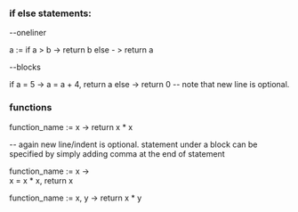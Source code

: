 ### if else statements:

--oneliner 

a := if a > b -> return b else - > return a

--blocks

if a = 5 -> 
  a = a + 4,
  return a
else -> return 0  -- note that new line is optional. 

### functions

function_name := x -> return x * x  

-- again new line/indent is optional. statement under a block can be specified by simply adding comma at the end of statement

function_name := x ->   
x = x * x,
return x
 
function_name := x, y -> return x * y

